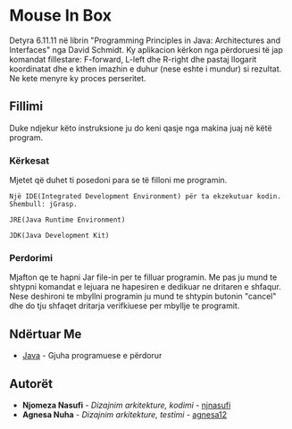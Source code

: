 # Mouse In Box
Detyra 6.11.11 në librin "Programming Principles in Java: Architectures and Interfaces" nga David Schmidt.
Ky aplikacion kërkon nga përdoruesi të jap komandat fillestare: F-forward, L-left dhe R-right dhe pastaj 
llogarit koordinatat dhe e kthen imazhin e duhur (nese eshte i mundur) si rezultat. Ne kete menyre ky proces perseritet. 
## Fillimi
Duke ndjekur këto instruksione ju do keni qasje nga makina juaj në këtë program.
### Kërkesat
Mjetet që duhet ti posedoni para se të filloni me programin.
```
Një IDE(Integrated Development Environment) për ta ekzekutuar kodin. Shembull: jGrasp.
```
```
JRE(Java Runtime Environment)
```
```
JDK(Java Development Kit)
```
### Perdorimi
Mjafton qe te hapni Jar file-in per te filluar programin. Me pas ju mund te shtypni komandat e lejuara ne hapesiren e dedikuar ne 
dritaren e shfaqur. Nese deshironi te mbyllni programin ju mund te shtypin butonin "cancel" dhe do tju shfaqet dritarja verifkiuese per 
mbyllje te programit.
## Ndërtuar Me
* [Java](https://docs.oracle.com/en/java/javase/13/docs/api/index.html) - Gjuha programuese e përdorur
## Autorët
* **Njomeza Nasufi** - *Dizajnim arkitekture, kodimi* - [njnasufi](https://github.com/njnasufi)
* **Agnesa Nuha** - *Dizajnim arkitekture, testimi* - [agnesa12](https://github.com/agnesa12)